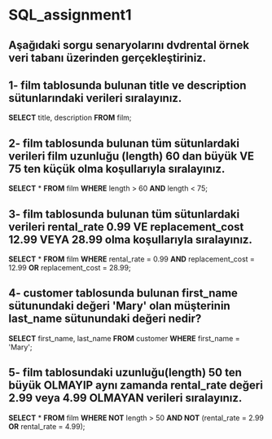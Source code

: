 # SQL_assignment1
## Aşağıdaki sorgu senaryolarını dvdrental örnek veri tabanı üzerinden gerçekleştiriniz.
## 1- film tablosunda bulunan title ve description sütunlarındaki verileri sıralayınız.
**SELECT** title, description **FROM** film;

## 2- film tablosunda bulunan tüm sütunlardaki verileri film uzunluğu (length) 60 dan büyük VE 75 ten küçük olma koşullarıyla sıralayınız.
**SELECT** * **FROM** film **WHERE** length > 60 **AND** length < 75;

## 3- film tablosunda bulunan tüm sütunlardaki verileri rental_rate 0.99 VE replacement_cost 12.99 VEYA 28.99 olma koşullarıyla sıralayınız.
**SELECT** * **FROM** film **WHERE** rental_rate = 0.99 **AND** replacement_cost = 12.99 **OR** replacement_cost = 28.99;

## 4- customer tablosunda bulunan first_name sütunundaki değeri 'Mary' olan müşterinin last_name sütunundaki değeri nedir?
**SELECT** first_name, last_name **FROM** customer **WHERE** first_name = 'Mary';

## 5- film tablosundaki uzunluğu(length) 50 ten büyük OLMAYIP aynı zamanda rental_rate değeri 2.99 veya 4.99 OLMAYAN verileri sıralayınız.
**SELECT** * **FROM** film **WHERE NOT** length > 50 **AND NOT** (rental_rate = 2.99 **OR** rental_rate = 4.99);
